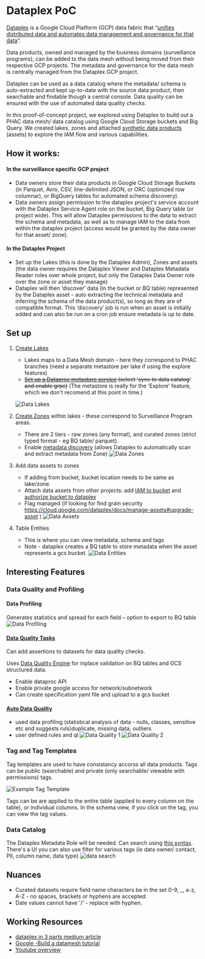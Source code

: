 # Dataplex PoC

[Dataplex](https://cloud.google.com/blog/products/data-analytics/build-a-data-mesh-on-google-cloud-with-dataplex-now-generally-available?utm_source=youtube&utm_medium=unpaidsoc&utm_campaign=fy22q1-googlecloudevents-blog-data-description-no-brand-global&utm_content=j2hU_vkiWa0-skyvine1026739764&utm_term=-) is a Google Cloud Platform (GCP) data fabric that “[unifies distributed data and automates data management and governance for that data](https://cloud.google.com/dataplex/docs/introduction)”. 

Data products, owned and managed by the business domains (surveillance programs), can be added to the data mesh without being moved from their respective GCP projects.  The metadata and governance for the data mesh is centrally managed from the Dataplex GCP project. 

Dataplex can be used as a data catalog where the metadata/ schema is auto-extracted and kept up-to-date with the source data product, then  searchable and findable though a central console. Data quality can be ensured with the use of automated data quality checks.

In this proof-of-concept project, we explored using Dataplex to build out a PHAC data mesh/ data catalog using Google Cloud Storage buckets and Big Query.  We created lakes, zones and attached [synthetic data products](https://github.com/PHACDataHub/dataplex-poc/tree/main/generate-data) (assets) to explore the IAM flow and various capabilities. 

 

## How it works:

#### In the surveillance specific GCP project

* Data owners store their data products in Google Cloud Storage Buckets (in Parquet, Avro, CSV, line-delimited JSON, or ORC (optimized row columnar), or BigQuery tables for automated schema discovery).
* Data owners assign permission to the dataplex project's service account with the Dataplex Service Agent role on the bucket, Big Query table (or project wide). This will allow Dataplex permissions to the data to extract the schema and metadata, as well as to manage IAM to the data from within the dataplex project (access would be granted by the data owner for that asset/ zone).

#### In the Dataplex Project

* Set up the Lakes (this is done by the Dataplex Admin), Zones and assets (the data owner requires the Dataplex Viewer and Dataplex Metadata Reader roles over whole project, but only the Dataplex Data Owner role over the zone or asset they manage)
* Dataplex will then ‘discover’ data (in the bucket or BQ table) represented by the Dataplex asset - auto extracting the technical metadata and inferring the schema of the data product(s), so long as they are of compatible format. This ‘discovery’ job is run when an asset is initially added and can also be run on a cron job ensure metadata is up to date. 


## Set up

1. [Create Lakes](https://cloud.google.com/dataplex/docs/create-lake) 
    *  Lakes maps to a Data Mesh domain - here they correspond to PHAC branches (need a separate metastore per lake if using the explore features)
    * ~~[Set up a Dataproc metastore service](https://cloud.google.com/dataplex/docs/create-lake#metastore) (select 'sync to data catalog' and enable grpc)~~ (The metastore is really for the 'Explore' feature, which we don't recomend at this point in time.)
  
     ![Data Lakes](img/dataplex-lakes.png)

2. [Create Zones](https://cloud.google.com/dataplex/docs/add-zone) within lakes - these correspond to Surveillance Program areas. 
    * There are 2 tiers - raw zones (any format), and curated zones (strict typed format - eg BQ table/ parquet).
    * Enable [metadata discovery](https://cloud.google.com/dataplex/docs/add-zone#:~:text=the%20same%20zone.-,Optional,-%3A%20Enable%20metadata%20discovery) (allows Dataplex to automatically scan and extract metadata from Zone)
 ![Data Zones](img/dataplex-zones.png)

3. Add data assets to zones 
    * If adding from bucket, bucket location needs to be same as lake/zone.
    * Attach data assets from other projects: add [IAM to bucket](https://cloud.google.com/dataplex/docs/manage-assets#role-for-bucket) and [authorize bucket to dataplex](https://cloud.google.com/dataplex/docs/create-lake#access-control)
    * Flag managed (if looking for  find grain security https://cloud.google.com/dataplex/docs/manage-assets#upgrade-asset )
 ![Data Assets](img/dataplex-assets.png)

4. Table Entities
    * This is where you can view metadata, schema and tags
    * Note - dataplex creates a BQ table to store metadata when the asset represents a gcs bucket.
![Data Entities](img/dataplex-entities.png)

## Interesting Features

### Data Quality and Profiling 

#### Data Profiling 
Generates statistics and spread for each field – option to export to BQ table
![Data Profiling](img/dataplex-profiling.jpg)

#### [Data Quality Tasks](https://cloud.google.com/dataplex/docs/check-data-quality)
Can add assertions to datasets for data quality checks.

Uses [Data Quality Engine](https://github.com/GoogleCloudPlatform/cloud-data-quality) for inplace validation on BQ tables and GCS structured data.
* Enable dataproc API
* Enable private google access for network/subnetwork
* Can create specification yaml file and upload to a gcs bucket

#### [Auto Data Quality](https://cloud.google.com/dataplex/docs/auto-data-quality-overview)
* used data profiling (statistical analysis of data - nulls, classes, sensitive etc and suggests ruls)duplicate, missing data, outliers
* user defined rules and ql
![Data Quality 1](img/dataplex-dataquality1.jpg)
![Data Quality 2](img/dataplex-dataquality2.jpg)

### Tag and Tag Templates 

Tag templates are used to have consistancy accorss all data products. Tags can be public (searchable) and private (only searchable/ viewable with permissions) tags.

![Example Tag Template](img/dataplex_tag_template.jpg)

Tags can be are applied to the entire table (applied to every column on the table), or individual columns. In the schema view, if you click on the tag, you can view the tag values. 

### Data Catalog

The Dataplex Metadata Role will be needed. Can search using [this syntax](https://cloud.google.com/data-catalog/docs/how-to/search-reference). There's a UI you can also use filter for various tags (ie data owner/ contact, PII, column name, data type)
![data search](img/dataplex-search.jpg)
## Nuances 

* Curated datasets require field name characters be in the set 0-9, _,  a-z, A-Z - no spaces, brackets or hyphens are accepted. 
* Date values cannot have '/' - replace with hyphen. 

## Working Resources

* [dataplex in 3 parts medium article](https://medium.com/search?q=Diptiman+Raichaudhuri+dataplex)
* [Google -Build a datamesh tutorial](https://cloud.google.com/dataplex/docs/build-a-data-mesh?utm_source=youtube&utm_medium=unpaidsoc&utm_campaign=fy22q1-googlecloudevents-web-data-description-no-brand-global&utm_content=j2hU_vkiWa0-skyvine1026739764&utm_term=-)
* [Youtube overview](https://www.youtube.com/watch?v=j2hU_vkiWa0&t=970s)











